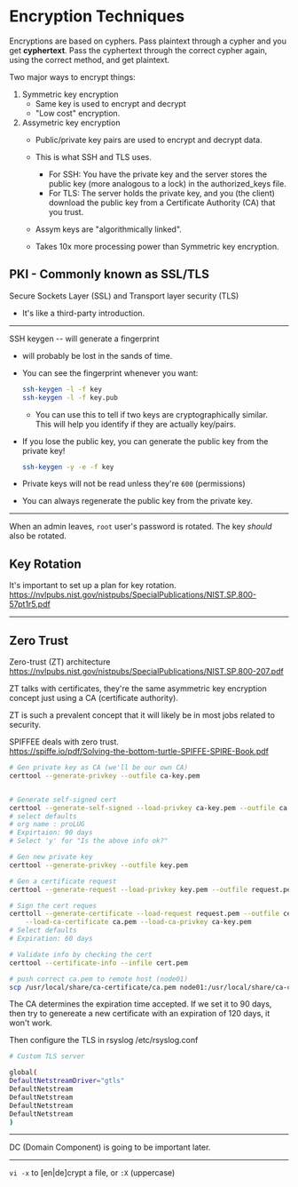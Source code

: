 
# Encryption Techniques

Encryptions are based on cyphers. Pass plaintext through a cypher and you get
**cyphertext**. Pass the cyphertext through the correct cypher again, using the
correct method, and get plaintext.  

Two major ways to encrypt things:
1. Symmetric key encryption
    - Same key is used to encrypt and decrypt
    - "Low cost" encryption.  
2. Assymetric key encryption
    - Public/private key pairs are used to encrypt and decrypt data.
    - This is what SSH and TLS uses.  

        - For SSH: You have the private key and the server stores the public key
          (more analogous to a lock) in the authorized_keys file.  
        - For TLS: The server holds the private key, and you (the client)
          download the public key from a Certificate Authority (CA) that you
          trust.  

    - Assym keys are "algorithmically linked".  

    - Takes 10x more processing power than Symmetric key encryption.  


## PKI - Commonly known as SSL/TLS

Secure Sockets Layer (SSL) and Transport layer security (TLS)
- It's like a third-party introduction.  



---

SSH keygen -- will generate a fingerprint
- will probably be lost in the sands of time.
- You can see the fingerprint whenever you want:
  ```bash
  ssh-keygen -l -f key
  ssh-keygen -l -f key.pub
  ```
    - You can use this to tell if two keys are cryptographically similar.  
      This will help you identify if they are actually key/pairs.  


- If you lose the public key, you can generate the public key from the private key!
  ```bash
  ssh-keygen -y -e -f key
  ```

- Private keys will not be read unless they're `600` (permissions)

- You can always regenerate the public key from the private key.  

---

When an admin leaves, `root` user's password is rotated. The key *should* also be
rotated.  

## Key Rotation
It's important to set up a plan for key rotation.  
<https://nvlpubs.nist.gov/nistpubs/SpecialPublications/NIST.SP.800-57pt1r5.pdf>

---

## Zero Trust
Zero-trust (ZT) architecture
<https://nvlpubs.nist.gov/nistpubs/SpecialPublications/NIST.SP.800-207.pdf>

ZT talks with certificates, they're the same asymmetric key encryption concept just
using a CA (certificate authority). 

ZT is such a prevalent concept that it will likely be in most jobs related to security.  

SPIFFEE deals with zero trust.  
<https://spiffe.io/pdf/Solving-the-bottom-turtle-SPIFFE-SPIRE-Book.pdf>



```bash
# Gen private key as CA (we'll be our own CA)
certtool --generate-privkey --outfile ca-key.pem


# Generate self-signed cert
certtool --generate-self-signed --load-privkey ca-key.pem --outfile ca.pem
# select defaults
# org name : proLUG
# Expirtaion: 90 days
# Select 'y' for "Is the above info ok?"

# Gen new private key
certtool --generate-privkey --outfile key.pem

# Gen a certificate request
certtool --generate-request --load-privkey key.pem --outfile request.pem

# Sign the cert reques
certtoll --generate-certificate --load-request request.pem --outfile cert.pem \
    --load-ca-certificate ca.pem --load-ca-privkey ca-key.pem
# Select defaults
# Expiration: 60 days

# Validate info by checking the cert
certtool --certificate-info --infile cert.pem

# push correct ca.pem to remote host (node01)
scp /usr/local/share/ca-certificate/ca.pem node01:/usr/local/share/ca-certificates


```

The CA determines the expiration time accepted. If we set it to 90 days, then try to
genereate a new certificate with an expiration of 120 days, it won't work.  

Then configure the TLS in rsyslog
/etc/rsyslog.conf

```bash
# Custom TLS server

global(
DefaultNetstreamDriver="gtls"
DefaultNetstream
DefaultNetstream
DefaultNetstream
DefaultNetstream
)
```


---

DC (Domain Component) is going to be important later.  

---

`vi -x` to [en|de]crypt a file, or `:X` (uppercase)

